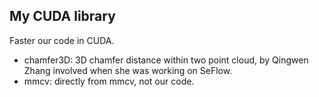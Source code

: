 My CUDA library
---

Faster our code in CUDA.

- chamfer3D: 3D chamfer distance within two point cloud, by Qingwen Zhang involved when she was working on SeFlow.
- mmcv: directly from mmcv, not our code.

